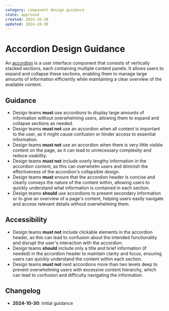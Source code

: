 ```yaml
---
category: component design guidance
state: approved
created: 2024-10-30
updated: 2024-10-30
---
```


# Accordion Design Guidance

An [accordion](https://clarity.design/documentation/accordion) is a user interface component that consists of vertically stacked sections, each containing multiple content panels. It allows users to expand and collapse these sections, enabling them to manage large amounts of information efficiently while maintaining a clear overview of the available content.

## Guidance

- Design teams **must** use accordions to display large amounts of information without overwhelming users, allowing them to expand and collapse sections as needed.
- Design teams **must not** use an accordion when all content is important to the user, as it might cause confusion or hinder access to essential information.
- Design teams **must not** use an accordion when there is very little visible content on the page, as it can lead to unnecessary complexity and reduce usability.
- Design teams **must not** include overly lengthy information in the accordion content, as this can overwhelm users and diminish the effectiveness of the accordion's collapsible design.
- Design teams **must** ensure that the accordion header is concise and clearly conveys the nature of the content within, allowing users to quickly understand what information is contained in each section.
- Design teams **should** use accordions to present secondary information or to give an overview of a page's content, helping users easily navigate and access relevant details without overwhelming them.

## Accessibility

- Design teams **must not** include clickable elements in the accordion header, as this can lead to confusion about the intended functionality and disrupt the user's interaction with the accordion.
- Design teams **should** include only a title and brief information (if needed) in the accordion header to maintain clarity and focus, ensuring users can quickly understand the content within each section.
- Design teams **must not** nest accordions more than two levels deep to prevent overwhelming users with excessive content hierarchy, which can lead to confusion and difficulty navigating the information.

## Changelog

- **2024-10-30**: Initial guidance
